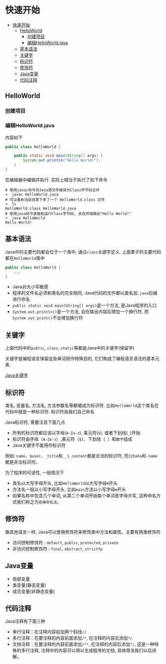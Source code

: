 # 快速开始

<!-- TOC -->

- [快速开始](#快速开始)
    - [HelloWorld](#helloworld)
        - [创建项目](#创建项目)
        - [编辑HelloWorld.java](#编辑helloworldjava)
    - [基本语法](#基本语法)
    - [关键字](#关键字)
    - [标识符](#标识符)
    - [修饰符](#修饰符)
    - [Java变量](#java变量)
    - [代码注释](#代码注释)

<!-- /TOC -->

## HelloWorld

### 创建项目

### 编辑HelloWorld.java

内容如下

```java
public class HelloWorld {

    public static void main(String[] args) {
        System.out.println("Hello World!");
    }
}
```

在编辑器中编辑并执行. 实际上相当于执行了如下命令

```shell
# 使用javac命令将Java源文件编译为Class字节码文件
➜  javac HelloWorld.java
# 可以看到当前目录下多了一个 HelloWorld.class 文件
➜  ls
HelloWorld.class HelloWorld.java
# 使用java命令装载和运行Class字节码, 会在终端输出"Hello World!"
➜  java HelloWorld
Hello World!
```

## 基本语法

Java中的主要代码都会位于一个类中, 通过`class`关键字定义, 上面栗子的主要代码都在`HelloWorld`类中

```java
public class HelloWorld {
    ...
}
```

* Java对大小写敏感
* 程序的文件名必须和类名的完全相同, Java代码的文件都以类名加`.java`后缀进行命名
* `public static void main(String[] args)`是一个方法, 是Java程序的入口
* `System.out.println()`是一个方法, 会在输出内容后增加一个换行符, 而`System.out.print()`不会增加换行符

## 关键字

上面代码中的`public`, `class`, `static`等都是Java中的关键字(保留字)

关键字是编程语言保留这些单词用作特殊目的, 它们构成了编程语言语法的基本元素.

[Java关键字](https://baike.baidu.com/item/java%E5%85%B3%E9%94%AE%E5%AD%97/5808816?fr=aladdin)

## 标识符

类名, 变量名, 方法名, 方法参数名等都被成为标识符. 比如`HelloWorld`这个类名在代码中就是一种标识符. 标识符由我们自己命名

Java标识符, 需要注意下面几点

* 所有的标识符都应该以字母(`A-Za-z`), 美元符(`$`), 或者下划线(`_`)开始
* 标识符由字母（`A-Za-z`）,美元符（`$`）、下划线（`_`）和`数字`组成
* Java关键字不能用作标识符

例如: `name`、`$user`、`_title`和`__1_content`都是合法的标识符, 而`12haha`和`-name`都是非法标识符。

为了程序的可读性, 一般情况下

* 类名以大写字母开头, 比如`HelloWorld`以大写字母`H`开头
* 方法名一般以小写字母开头, 比如`main`方法以小写字母`m`开头
* 如果名称中包含几个单词, 从第二个单词开始每个单词首字母大写, 这种命名方式我们称之为`驼峰命名法`。

## 修饰符

像其他语言一样, Java可以使用修饰符来修饰类中方法和属性。主要有两类修饰符

- 访问控制修饰符 : `default`, `public`, `protected`, `private`
- 非访问控制修饰符 : `final`, `abstract`, `strictfp`

## Java变量

- 局部变量
- 类变量(静态变量)
- 成员变量(非静态变量)

## 代码注释

Java注释有下面三种

* 单行注释：在注释内容前加两个斜线`//`
* 多行注释：在要注释的内容前面添加`/*`, 在注释的内容后添加`*/`
* 文档注释：在要注释的内容前面添加`/**`, 在注释的内容后添加`*/`, 这是一种特殊的多行注释, 注释中的内容可以用以生成程序的文档, 具体用法我们以后讲解。
